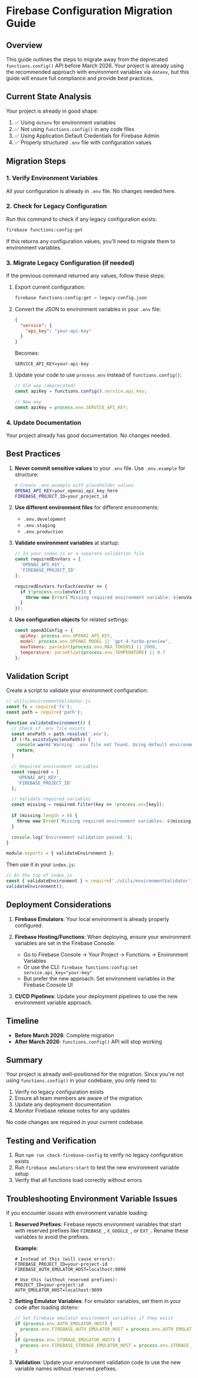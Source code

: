 # Firebase Configuration Migration Guide

## Overview

This guide outlines the steps to migrate away from the deprecated `functions.config()` API before March 2026. Your project is already using the recommended approach with environment variables via `dotenv`, but this guide will ensure full compliance and provide best practices.

## Current State Analysis

Your project is already in good shape:

1. ✅ Using `dotenv` for environment variables
2. ✅ Not using `functions.config()` in any code files
3. ✅ Using Application Default Credentials for Firebase Admin
4. ✅ Properly structured `.env` file with configuration values

## Migration Steps

### 1. Verify Environment Variables

All your configuration is already in `.env` file. No changes needed here.

### 2. Check for Legacy Configuration

Run this command to check if any legacy configuration exists:

```bash
firebase functions:config:get
```

If this returns any configuration values, you'll need to migrate them to environment variables.

### 3. Migrate Legacy Configuration (if needed)

If the previous command returned any values, follow these steps:

1. Export current configuration:
   ```bash
   firebase functions:config:get > legacy-config.json
   ```

2. Convert the JSON to environment variables in your `.env` file:
   ```json
   {
     "service": {
       "api_key": "your-api-key"
     }
   }
   ```
   
   Becomes:
   ```env
   SERVICE_API_KEY=your-api-key
   ```

3. Update your code to use `process.env` instead of `functions.config()`:
   ```javascript
   // Old way (deprecated)
   const apiKey = functions.config().service.api_key;
   
   // New way
   const apiKey = process.env.SERVICE_API_KEY;
   ```

### 4. Update Documentation

Your project already has good documentation. No changes needed.

## Best Practices

1. **Never commit sensitive values** to your `.env` file. Use `.env.example` for structure:
   ```bash
   # Create .env.example with placeholder values
   OPENAI_API_KEY=your_openai_api_key_here
   FIREBASE_PROJECT_ID=your_project_id
   ```

2. **Use different environment files** for different environments:
   - `.env.development`
   - `.env.staging`
   - `.env.production`

3. **Validate environment variables** at startup:
   ```javascript
   // In your index.js or a separate validation file
   const requiredEnvVars = [
     'OPENAI_API_KEY',
     'FIREBASE_PROJECT_ID'
   ];
   
   requiredEnvVars.forEach(envVar => {
     if (!process.env[envVar]) {
       throw new Error(`Missing required environment variable: ${envVar}`);
     }
   });
   ```

4. **Use configuration objects** for related settings:
   ```javascript
   const openAIConfig = {
     apiKey: process.env.OPENAI_API_KEY,
     model: process.env.OPENAI_MODEL || 'gpt-4-turbo-preview',
     maxTokens: parseInt(process.env.MAX_TOKENS) || 2000,
     temperature: parseFloat(process.env.TEMPERATURE) || 0.7
   };
   ```

## Validation Script

Create a script to validate your environment configuration:

```javascript
// utils/environmentValidator.js
const fs = require('fs');
const path = require('path');

function validateEnvironment() {
  // Check if .env file exists
  const envPath = path.resolve('.env');
  if (!fs.existsSync(envPath)) {
    console.warn('Warning: .env file not found. Using default environment variables.');
    return;
  }

  // Required environment variables
  const required = [
    'OPENAI_API_KEY',
    'FIREBASE_PROJECT_ID'
  ];

  // Validate required variables
  const missing = required.filter(key => !process.env[key]);
  
  if (missing.length > 0) {
    throw new Error(`Missing required environment variables: ${missing.join(', ')}`);
  }

  console.log('Environment validation passed.');
}

module.exports = { validateEnvironment };
```

Then use it in your `index.js`:

```javascript
// At the top of index.js
const { validateEnvironment } = require('./utils/environmentValidator');
validateEnvironment();
```

## Deployment Considerations

1. **Firebase Emulators**: Your local environment is already properly configured.

2. **Firebase Hosting/Functions**: When deploying, ensure your environment variables are set in the Firebase Console:
   - Go to Firebase Console → Your Project → Functions → Environment Variables
   - Or use the CLI: `firebase functions:config:set service.api_key="your-key"`
   - But prefer the new approach: Set environment variables in the Firebase Console UI

3. **CI/CD Pipelines**: Update your deployment pipelines to use the new environment variable approach.

## Timeline

- **Before March 2026**: Complete migration
- **After March 2026**: `functions.config()` API will stop working

## Summary

Your project is already well-positioned for the migration. Since you're not using `functions.config()` in your codebase, you only need to:

1. Verify no legacy configuration exists
2. Ensure all team members are aware of the migration
3. Update any deployment documentation
4. Monitor Firebase release notes for any updates

No code changes are required in your current codebase.

## Testing and Verification

1. Run `npm run check-firebase-config` to verify no legacy configuration exists
2. Run `firebase emulators:start` to test the new environment variable setup
3. Verify that all functions load correctly without errors

## Troubleshooting Environment Variable Issues

If you encounter issues with environment variable loading:

1. **Reserved Prefixes**: Firebase rejects environment variables that start with reserved prefixes like `FIREBASE_`, `X_GOOGLE_`, or `EXT_`. Rename these variables to avoid the prefixes.
   
   **Example**:
   ```env
   # Instead of this (will cause errors):
   FIREBASE_PROJECT_ID=your-project-id
   FIREBASE_AUTH_EMULATOR_HOST=localhost:9099
   
   # Use this (without reserved prefixes):
   PROJECT_ID=your-project-id
   AUTH_EMULATOR_HOST=localhost:9099
   ```

2. **Setting Emulator Variables**: For emulator variables, set them in your code after loading dotenv:
   ```javascript
   // Set Firebase emulator environment variables if they exist
   if (process.env.AUTH_EMULATOR_HOST) {
     process.env.FIREBASE_AUTH_EMULATOR_HOST = process.env.AUTH_EMULATOR_HOST;
   }
   if (process.env.STORAGE_EMULATOR_HOST) {
     process.env.FIREBASE_STORAGE_EMULATOR_HOST = process.env.STORAGE_EMULATOR_HOST;
   }
   ```

3. **Validation**: Update your environment validation code to use the new variable names without reserved prefixes.
